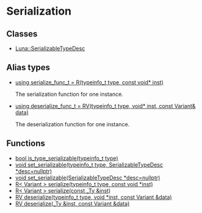 # Serialization
## Classes
* [Luna::SerializableTypeDesc](struct_luna_1_1_serializable_type_desc.md)
## Alias types
* [using serialize_func_t =  R<Variant>(typeinfo_t type, const void* inst)](group___runtime_serialization_1ga45c924a8136fdc66c3db539f9e0c0a41.md)

    The serialization function for one instance. 

* [using deserialize_func_t =  RV(typeinfo_t type, void* inst, const Variant& data)](group___runtime_serialization_1gaf4acf5fc13de8c001cb46c680cba589b.md)

    The deserialization function for one instance. 

## Functions
* [bool is_type_serializable(typeinfo_t type)](group___runtime_serialization_1ga68bc4c02766d6c46c170d5266897f551.md)
* [void set_serializable(typeinfo_t type, SerializableTypeDesc *desc=nullptr)](group___runtime_serialization_1ga1f1684079655c909c53a7c3ffa916a5a.md)
* [void set_serializable(SerializableTypeDesc *desc=nullptr)](group___runtime_serialization_1ga47944dee94b7b65503b429b073bd8cb3.md)
* [R< Variant > serialize(typeinfo_t type, const void *inst)](group___runtime_serialization_1gadbc56f9e44fcbc205ef78a64a00e450d.md)
* [R< Variant > serialize(const _Ty &inst)](group___runtime_serialization_1ga233e0d1b7a4c8c7d7fa8f6d2ae1d13a1.md)
* [RV deserialize(typeinfo_t type, void *inst, const Variant &data)](group___runtime_serialization_1gae38e1193604336f0c9f7309046a4d014.md)
* [RV deserialize(_Ty &inst, const Variant &data)](group___runtime_serialization_1ga2d6e026e3ce699ccb752d84755e9b90d.md)
